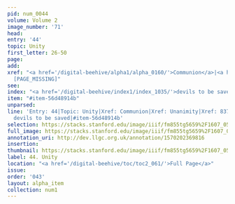 ```yaml
---
pid: num_0044
volume: Volume 2
image_number: '71'
head: 
entry: '44'
topic: Unity
first_letter: 26-50
page: 
add: 
xref: "<a href='/digital-beehive/alpha1/alpha_0160/'>Communion</a>|<a href='/digital-beehive/alpha5/alpha_0999/'>Unanimity</a>|837
  [PAGE_MISSING]"
see: 
index: "<a href='/digital-beehive/index1/index_1035/'>devils to be saved</a>"
item: "#item-56d48914b"
unparsed: 
line: 'Entry: 44|Topic: Unity|Xref: Communion|Xref: Unanimity|Xref: 837 [PAGE_MISSING]|Index:
  devils to be saved|#item-56d48914b'
selection: https://stacks.stanford.edu/image/iiif/fm855tg5659%2F1607_0538/241,1847,3134,584/full/0/default.jpg
full_image: https://stacks.stanford.edu/image/iiif/fm855tg5659%2F1607_0538/full/full/0/default.jpg
annotation_uri: http://dev.llgc.org.uk/annotation/1570202369816
insertion: 
thumbnail: https://stacks.stanford.edu/image/iiif/fm855tg5659%2F1607_0538/241,1847,600,180/250,/0/default.jpg
label: 44. Unity
location: "<a href='/digital-beehive/toc/toc2_061/'>Full Page</a>"
issue: 
order: '043'
layout: alpha_item
collection: num1
---
```

